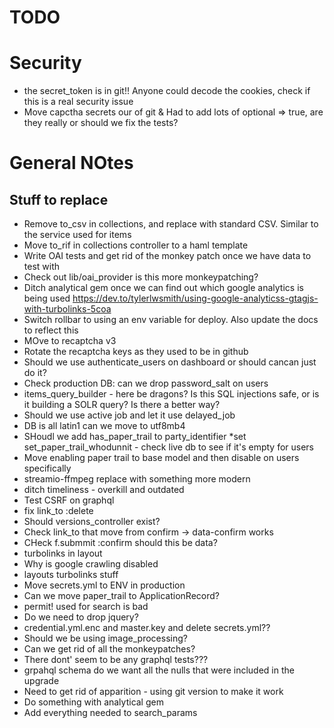 # TODO

# Security
* the secret_token is in git!! Anyone could decode the cookies, check if this is a real security issue
* Move capctha secrets our of git
& Had to add lots of optional => true, are they really or should we fix the tests?

# General NOtes

## Stuff to replace
* Remove to_csv in collections, and replace with standard CSV. Similar to the service used for items
* Move to_rif in collections controller to a haml template
* Write OAI tests and get rid of the monkey patch once we have data to test with
* Check out lib/oai_provider is this more monkeypatching?
* Ditch analytical gem once we can find out which google analytics is being used https://dev.to/tylerlwsmith/using-google-analyticss-gtagjs-with-turbolinks-5coa
* Switch rollbar to using an env variable for deploy. Also update the docs to reflect this
* MOve to recaptcha v3
* Rotate the recaptcha keys as they used to be in github
* Should we use authenticate_users on dashboard or should cancan just do it?
* Check production DB: can we drop password_salt on users
* items_query_builder - here be dragons? Is this SQL injections safe, or is it building a SOLR query? Is there a better way?
* Should we use active job and let it use delayed_job
* DB is all latin1 can we move to utf8mb4
* SHoudl we add has_paper_trail to party_identifier
*set set_paper_trail_whodunnit - check live db to see if it's empty for users
* Move enabling paper trail to base model and then disable on users specifically
* streamio-ffmpeg replace with something more modern
* ditch timeliness - overkill and outdated
* Test CSRF on graphql
* fix link_to :delete
* Should versions_controller exist?
* Check link_to that move from confirm -> data-confirm works
* CHeck f.submmit :confirm should this be data?
* turbolinks in layout
* Why is google crawling disabled
* layouts turbolinks stuff
* Move secrets.yml to ENV in production
* Can we move paper_trail to ApplicationRecord?
* permit! used for search is bad
* Do we need to drop jquery?
* credential.yml.enc and master.key and delete secrets.yml??
* Should we be using image_processing?
* Can we get rid of all the monkeypatches?
* There dont' seem to be any graphql tests???
* grpahql schema do we want all the nulls that were included in the upgrade
* Need to get rid of apparition - using git version to make it work
* Do something with analytical gem
* Add everything needed to search_params
